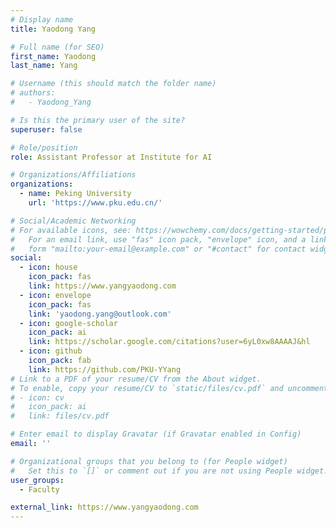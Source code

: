 ```yaml
---
# Display name
title: Yaodong Yang

# Full name (for SEO)
first_name: Yaodong
last_name: Yang

# Username (this should match the folder name)
# authors:
#   - Yaodong_Yang

# Is this the primary user of the site?
superuser: false

# Role/position
role: Assistant Professor at Institute for AI

# Organizations/Affiliations
organizations:
  - name: Peking University
    url: 'https://www.pku.edu.cn/'

# Social/Academic Networking
# For available icons, see: https://wowchemy.com/docs/getting-started/page-builder/#icons
#   For an email link, use "fas" icon pack, "envelope" icon, and a link in the
#   form "mailto:your-email@example.com" or "#contact" for contact widget.
social:
  - icon: house
    icon_pack: fas
    link: https://www.yangyaodong.com
  - icon: envelope
    icon_pack: fas
    link: 'yaodong.yang@outlook.com'
  - icon: google-scholar
    icon_pack: ai
    link: https://scholar.google.com/citations?user=6yL0xw8AAAAJ&hl
  - icon: github
    icon_pack: fab
    link: https://github.com/PKU-YYang
# Link to a PDF of your resume/CV from the About widget.
# To enable, copy your resume/CV to `static/files/cv.pdf` and uncomment the lines below.
# - icon: cv
#   icon_pack: ai
#   link: files/cv.pdf

# Enter email to display Gravatar (if Gravatar enabled in Config)
email: ''

# Organizational groups that you belong to (for People widget)
#   Set this to `[]` or comment out if you are not using People widget.
user_groups:
  - Faculty

external_link: https://www.yangyaodong.com
---
```

